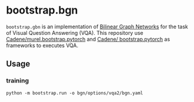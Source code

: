 # bootstrap.bgn

`bootstrap.gbn` is an implementation of [Bilinear Graph Networks](https://arxiv.org/abs/1907.09815) for the task of Visual Question Answering (VQA). 
This repository use [Cadene/murel.bootstrap.pytorch](https://github.com/Cadene/murel.bootstrap.pytorch) and [Cadene/
bootstrap.pytorch](https://github.com/Cadene/bootstrap.pytorch) as frameworks to executes VQA.

## Usage
### training
```
python -m bootstrap.run -o bgn/options/vqa2/bgn.yaml
```
